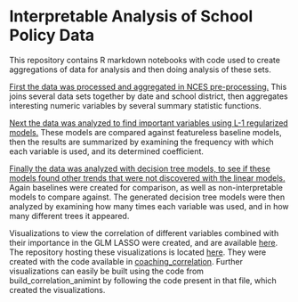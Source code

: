 # Interpretable Analysis of School Policy Data

This repository contains R markdown notebooks with code used to create aggregations of data for analysis and then doing analysis of these sets.

[First the data was processed and aggregated in NCES pre-processing.](NCES%20pre-processing.rmd) 
This joins several data sets together by date and school district, then aggregates interesting numeric variables by several summary statistic functions.

[Next the data was analyzed to find important variables using L-1 regularized models.](glmnet.rmd)
These models are compared against featureless baseline models, then the results are summarized by examining the frequency with which each variable is used, and its determined coefficient.

[Finally the data was analyzed with decision tree models, to see if these models found other trends that were not discovered with the linear models.](decisiontrees.rmd) Again baselines were created for comparison, as well as non-interpretable models to compare against. The generated decision tree models were then analyzed by examining how many times each variable was used, and in how many different trees it appeared.

Visualizations to view the correlation of different variables combined with their importance in the GLM LASSO were created, and are available [here](https://csaluski.github.io/interpretable_policy_animint/). 
The repository hosting these visualizations is located [here](https://github.com/Csaluski/interpretable_policy_animint).
They were created with the code available in [coaching_correlation](./coaching_correlation.rmd). 
Further visualizations can easily be built using the code from build_correlation_animint by following the code present in that file, which created the visualizations.